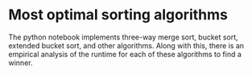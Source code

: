 # Most optimal sorting algorithms
The python notebook implements three-way merge sort, bucket sort, extended bucket sort, and other algorithms. Along with this, there is an empirical analysis of the runtime for each of these algorithms to find a winner.
